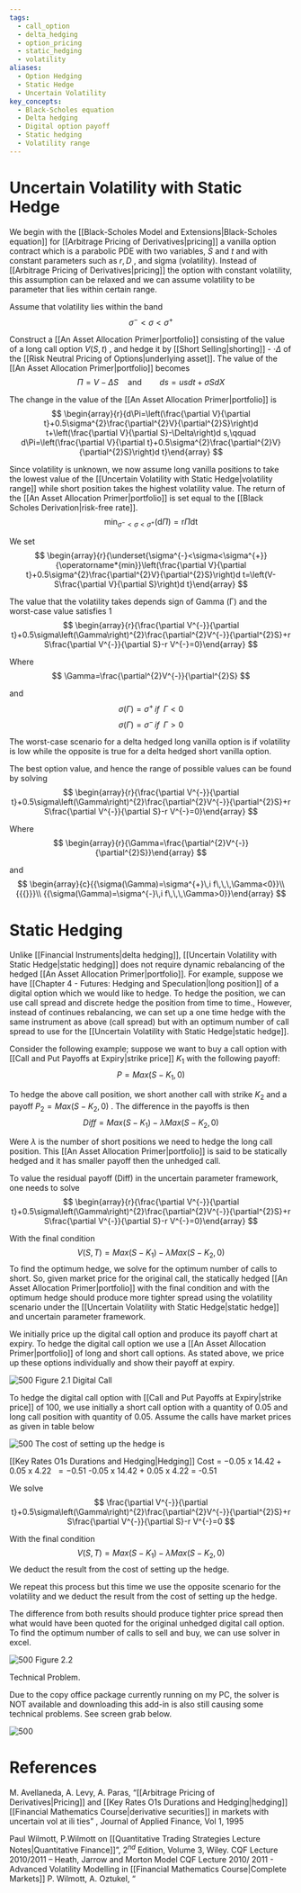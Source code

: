```yaml
---
tags:
  - call_option
  - delta_hedging
  - option_pricing
  - static_hedging
  - volatility
aliases:
  - Option Hedging
  - Static Hedge
  - Uncertain Volatility
key_concepts:
  - Black-Scholes equation
  - Delta hedging
  - Digital option payoff
  - Static hedging
  - Volatility range
---
```


# Uncertain Volatility with Static Hedge

We begin with the [[Black-Scholes Model and Extensions|Black-Scholes equation]] for [[Arbitrage Pricing of Derivatives|pricing]] a vanilla option contract which is a  parabolic PDE with two variables,  $S$   and  $t$   and with constant parameters such as  $r,D$  , and sigma  (volatility).  Instead of [[Arbitrage Pricing of Derivatives|pricing]] the option with constant volatility, this assumption can be relaxed  and we can assume volatility to be parameter that lies within certain range.

Assume that volatility lies within the band
$$
\sigma^{-}<\sigma<\sigma^{+}
$$

Construct a [[An Asset Allocation Primer|portfolio]] consisting of the value of a long call option   $V(S,t)$  ,  and hedge it by [[Short Selling|shorting]]  -  $\cdot\Delta$   of the [[Risk Neutral Pricing of Options|underlying asset]]. The value of the [[An Asset Allocation Primer|portfolio]] becomes
$$
\Pi=V-\Delta S\quad\mathrm{and}\qquad d s=u s d t+\sigma S d X
$$

The change in the value of the [[An Asset Allocation Primer|portfolio]] is
$$
\begin{array}{r}{d\Pi=\left(\frac{\partial V}{\partial t}+0.5\sigma^{2}\frac{\partial^{2}V}{\partial^{2}S}\right)d t+\left(\frac{\partial V}{\partial S}-\Delta\right)d s,\qquad d\Pi=\left(\frac{\partial V}{\partial t}+0.5\sigma^{2}\frac{\partial^{2}V}{\partial^{2}S}\right)d t}\end{array}
$$

Since volatility is unknown, we now assume long vanilla positions to take the lowest value of  the [[Uncertain Volatility with Static Hedge|volatility range]] while short position takes the highest volatility value. The return of the  [[An Asset Allocation Primer|portfolio]] is set equal to the [[Black Scholes Derivation|risk-free rate]].
$$
\operatorname*{min}_{\sigma^{-}<\sigma<\sigma^{+}}(\mathrm{d}\Pi)=\mathrm{r}\Pi\mathrm{d}\mathrm{t}
$$

We set
$$
\begin{array}{r}{\underset{\sigma^{-}<\sigma<\sigma^{+}}{\operatorname*{min}}\left(\frac{\partial V}{\partial t}+0.5\sigma^{2}\frac{\partial^{2}V}{\partial^{2}S}\right)d t=\left(V-S\frac{\partial V}{\partial S}\right)d t}\end{array}
$$

The value that the volatility takes depends sign of Gamma  (Γ)  and the worst-case value  satisfies 1
$$
\begin{array}{r}{\frac{\partial V^{-}}{\partial t}+0.5\sigma\left(\Gamma\right)^{2}\frac{\partial^{2}V^{-}}{\partial^{2}S}+r S\frac{\partial V^{-}}{\partial S}-r V^{-}=0}\end{array}
$$

Where
$$
\Gamma=\frac{\partial^{2}V^{-}}{\partial^{2}S}
$$

and
$$
\sigma(\Gamma)=\sigma^{+}\,i f\,\,\,\Gamma<0
$$$$
\sigma(\Gamma)=\sigma^{-}\,i f\,\,\,\Gamma>0
$$

The worst-case scenario for a delta hedged long vanilla option is if volatility is low while the  opposite is true for a delta hedged short vanilla option.

The best option value, and hence the range of possible values can be found by solving
$$
\begin{array}{r}{\frac{\partial V^{-}}{\partial t}+0.5\sigma\left(\Gamma\right)^{2}\frac{\partial^{2}V^{-}}{\partial^{2}S}+r S\frac{\partial V^{-}}{\partial S}-r V^{-}=0}\end{array}
$$

Where
$$
\begin{array}{r}{\Gamma=\frac{\partial^{2}V^{-}}{\partial^{2}S}}\end{array}
$$

and
$$
\begin{array}{c}{{\sigma(\Gamma)=\sigma^{+}\,i f\,\,\,\Gamma<0}}\\ {{{}}}\\ {{\sigma(\Gamma)=\sigma^{-}\,i f\,\,\,\Gamma>0}}\end{array}
$$

# Static Hedging

Unlike [[Financial Instruments|delta hedging]], [[Uncertain Volatility with Static Hedge|static hedging]] does not require dynamic rebalancing of the hedged  [[An Asset Allocation Primer|portfolio]]. For example, suppose we have [[Chapter 4 - Futures: Hedging and Speculation|long position]] of a digital option which we would like  to hedge. To hedge the position, we can use call spread and discrete hedge the position from  time to time., However, instead of continues rebalancing, we can set up a one time hedge with  the same instrument as above (call spread) but with an optimum number of call spread to use  for the [[Uncertain Volatility with Static Hedge|static hedge]].

Consider the following example; suppose we want to buy a call option with [[Call and Put Payoffs at Expiry|strike price]]  $K_{1}$  with  the following payoff:
$$
P=M a x(S-K_{1},0)
$$

To hedge the above call position, we short another call with strike   $K_{2}$   and a  payoff    $P_{2}=M a x(S-K_{2},0)$  . The difference in the payoffs is then
$$
D i f f=M a x(S-K_{1})-\lambda M a x(S-K_{2},0)
$$

Were  $\lambda$   is the number of short positions we need to hedge the long call position. This [[An Asset Allocation Primer|portfolio]]  is said to be statically hedged and it has smaller payoff then the unhedged call.

To value the residual payoff (Diff) in the uncertain parameter framework, one needs to solve
$$
\begin{array}{r}{\frac{\partial V^{-}}{\partial t}+0.5\sigma\left(\Gamma\right)^{2}\frac{\partial^{2}V^{-}}{\partial^{2}S}+r S\frac{\partial V^{-}}{\partial S}-r V^{-}=0}\end{array}
$$

With the final condition
$$
V(S,T)=M a x(S-K_{1})-\lambda M a x(S-K_{2},0)
$$
To find the optimum hedge, we solve for the optimum number of calls to short. So, given  market price for the original call, the statically hedged [[An Asset Allocation Primer|portfolio]] with the final condition and  with the optimum hedge should produce more tighter spread using the volatility scenario under  the [[Uncertain Volatility with Static Hedge|static hedge]] and uncertain parameter framework.

We initially price up the digital call option and produce its payoff chart at expiry. To hedge the  digital call option we use a [[An Asset Allocation Primer|portfolio]] of long and short call options. As stated above, we price  up these options individually and show their payoff at expiry.

 ![500](https://cdn-mineru.openxlab.org.cn/model-mineru/prod/ecdf772e3aa4af0f53fe817b89fa413953dd96fc531b8184d280aa92fb8bc4d3.jpg)
Figure 2.1 Digital Call

To hedge the digital call option with [[Call and Put Payoffs at Expiry|strike price]] of 100, we use initially a short call option with  a quantity of 0.05 and long call position with quantity of 0.05. Assume the calls have market  prices as given in table below

 ![500](https://cdn-mineru.openxlab.org.cn/model-mineru/prod/2e15a3eeb36d6b9070007678bb8d03a3bff2f9814cd044d111d37cb552c3c15e.jpg)
The cost of setting up the hedge is

[[Key Rates O1s Durations and Hedging|Hedging]] Cost  $=$      $-0.05\mathrm{~x~}14.42+0.05\mathrm{~x~}4.22\ \ =-0.51$  -0.05 x 14.42 + 0.05 x 4.22   = -0.51

We solve
$$
\frac{\partial V^{-}}{\partial t}+0.5\sigma\left(\Gamma\right)^{2}\frac{\partial^{2}V^{-}}{\partial^{2}S}+r S\frac{\partial V^{-}}{\partial S}-r V^{-}=0
$$

With the final condition
$$
V(S,T)=M a x(S-K_{1})-\lambda M a x(S-K_{2},0)
$$
We deduct the result from the cost of setting up the hedge.

We repeat this process but this time we use the opposite scenario for the volatility and we  deduct the result from the cost of setting up the hedge.

The difference from both results should produce tighter price spread then what would have  been quoted for the original unhedged digital call option. To find the optimum number of calls  to sell and buy, we can use solver in excel.

 ![500](https://cdn-mineru.openxlab.org.cn/model-mineru/prod/24637b9c4b9db037fa269648befb29933c50788cb8447ca0e409b0d7a4b5c83b.jpg)
Figure 2.2

Technical Problem.

Due to the copy office package currently running on my PC, the solver is NOT available and  downloading this add-in is also still causing some technical problems. See screen grab below.

 ![500](https://cdn-mineru.openxlab.org.cn/model-mineru/prod/5105eb6ff589376f1f98b7390004f6a785796960570e9683ad0f2bfcfe1bdfc0.jpg)
# References

M. Avellaneda, A. Levy, A. Paras,  “[[Arbitrage Pricing of Derivatives|Pricing]] and [[Key Rates O1s Durations and Hedging|hedging]] [[Financial Mathematics Course|derivative securities]] in markets with uncertain  vol at ili ties” , Journal of   Applied Finance, Vol 1, 1995

Paul Wilmott,  P.Wilmott on [[Quantitative Trading Strategies Lecture Notes|Quantitative Finance]]”,  $2^{n d}$   Edition, Volume 3, Wiley.     CQF  Lecture 2010/2011 – Heath, Jarrow and Morton Model     CQF Lecture 2010/ 2011 - Advanced Volatility Modelling in [[Financial Mathematics Course|Complete Markets]]     P. Wilmott, A. Oztukel, “